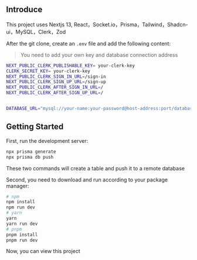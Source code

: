 ## Introduce

This project uses Nextjs 13, React，Socket.io，Prisma，Tailwind，Shadcn-ui，MySQL，Clerk，Zod

After the git clone, create an `.env` file and add the following content:

> You need to add your own key and database connection address

```bash
NEXT_PUBLIC_CLERK_PUBLISHABLE_KEY= your-clerk-key
CLERK_SECRET_KEY= your-clerk-key
NEXT_PUBLIC_CLERK_SIGN_IN_URL=/sign-in
NEXT_PUBLIC_CLERK_SIGN_UP_URL=/sign-up
NEXT_PUBLIC_CLERK_AFTER_SIGN_IN_URL=/
NEXT_PUBLIC_CLERK_AFTER_SIGN_UP_URL=/


DATABASE_URL="mysql://your-name:your-password@host-address:port/database"
```

## Getting Started

First, run the development server:

```bash
npx prisma generate
npx prisma db push
```

These two commands will create a table and push it to a remote database

Second, you need to download and run according to your package manager: 

```bash
# npm
npm install
npm run dev
# yarn
yarn
yarn run dev
# pnpm
pnpm install
pnpm run dev
```

Now, you can view this project
